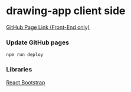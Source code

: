 # drawing-app client side
     
[GitHub Page Link (Front-End only)](https://hellotakako.github.io/drawing-app/)  
  
### Update GitHub pages
  
```
npm run deploy
```

### Libraries
[React Bootstrap](https://react-bootstrap.github.io/)